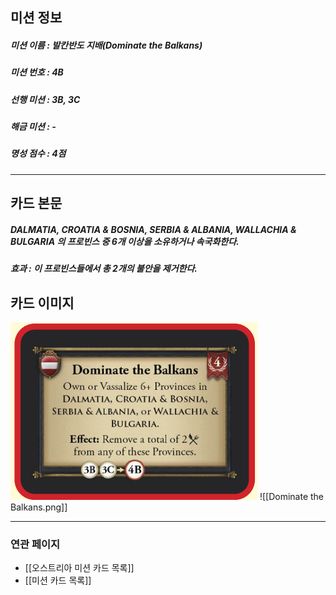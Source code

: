 ## 미션 정보
##### 미션 이름 : 발칸반도 지배(Dominate the Balkans)
##### 미션 번호 : 4B
##### 선행 미션 : 3B, 3C
##### 해금 미션 : -
##### 명성 점수 : 4점
---
## 카드 본문
##### DALMATIA, CROATIA & BOSNIA, SERBIA & ALBANIA, WALLACHIA & BULGARIA 의 프로빈스 중 6개 이상을 소유하거나 속국화한다.

##### *효과*  : 이 프로빈스들에서 총 2개의 불안을 제거한다.
## 카드 이미지
<img src="\Assets\Dominate the Balkans.png"/>
![[Dominate the Balkans.png]]

--- 

### 연관 페이지
- [[오스트리아 미션 카드 목록]]
- [[미션 카드 목록]]